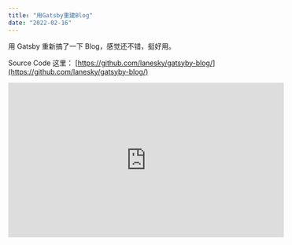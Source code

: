 ```yaml
---
title: "用Gatsby重建Blog"
date: "2022-02-16"
---
```


用 Gatsby 重新搞了一下 Blog，感觉还不错，挺好用。

Source Code 这里： [https://github.com/lanesky/gatsyby-blog/](https://github.com/lanesky/gatsyby-blog/)

<iframe width="560" height="315" src="https://www.youtube.com/embed/k5HUAy-PSfg" title="YouTube video player" frameborder="0" allow="accelerometer; autoplay; clipboard-write; encrypted-media; gyroscope; picture-in-picture" allowfullscreen></iframe>
